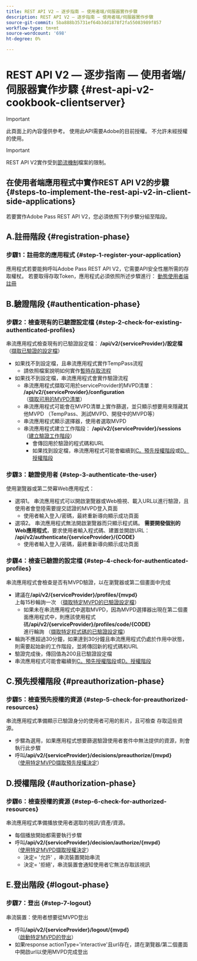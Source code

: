 ```yaml
---
title: REST API V2 — 逐步指南 — 使用者端/伺服器實作步驟
description: REST API V2 — 逐步指南 — 使用者端/伺服器實作步驟
source-git-commit: 5ba888b35731ef64b3dd1878f2fa55083989f857
workflow-type: tm+mt
source-wordcount: '698'
ht-degree: 0%

---
```



# REST API V2 — 逐步指南 — 使用者端/伺服器實作步驟 {#rest-api-v2-cookbook-clientserver}

>[!IMPORTANT]
>
> 此頁面上的內容僅供參考。 使用此API需要Adobe的目前授權。 不允許未經授權的使用。

>[!IMPORTANT]
>
> REST API V2實作受到[節流機制](/help/authentication/throttling-mechanism.md)檔案的限制。

## 在使用者端應用程式中實作REST API V2的步驟 {#steps-to-implement-the-rest-api-v2-in-client-side-applications}

若要實作Adobe Pass REST API V2，您必須依照下列步驟分組至階段。

## A.註冊階段 {#registration-phase}

### 步驟1：註冊您的應用程式 {#step-1-register-your-application}
應用程式若要能夠呼叫Adobe Pass REST API V2，它需要API安全性層所需的存取權杖。
若要取得存取Token，應用程式必須依照所述步驟進行：
[動態使用者端註冊](./dynamic-client-registration.md)

## B.驗證階段 {#authentication-phase}

### 步驟2：檢查現有的已驗證設定檔 {#step-2-check-for-existing-authenticated-profiles}
串流應用程式檢查現有的已驗證設定檔： <b>/api/v2/{serviceProvider}/設定檔</b><br>
（[擷取已驗證的設定檔](./apis/profiles-apis/rest-api-v2-retrieve-authenticated-profiles.md)）

* 如果找不到設定檔，且串流應用程式實作TempPass流程
   * 請依照檔案說明如何實作[暫時存取流程](./temporary-access-flows/rest-api-v2-access-temporary-flows.md)
* 如果找不到設定檔，串流應用程式會實作驗證流程
   * 串流應用程式擷取可用於serviceProvider的MVPD清單： <b>/api/v2/{serviceProvider}/configuration</b><br>
（[擷取可用的MVPD清單](./apis/configuration-apis/rest-api-v2-configuration-apis-retrieve-configuration-for-specific-service-provider.md)）
   * 串流應用程式可能會在MVPD清單上實作篩選，並只顯示想要用來隱藏其他MVPD （TempPass、測試MVPD、開發中的MVPD等）
   * 串流應用程式顯示選擇器，使用者選取MVPD
   * 串流應用程式建立工作階段： <b>/api/v2/{serviceProvider}/sessions</b><br>
（[建立驗證工作階段](./apis/sessions-apis/rest-api-v2-sessions-apis-create-authentication-session.md)）<br>
      * 會傳回用於驗證的程式碼和URL
      * 如果找到設定檔，串流應用程式可能會繼續到<a href="#preauthorization-phase">C。預先授權階段</a>或<a href="#authorization-phase">D。授權階段</a>

### 步驟3：驗證使用者 {#step-3-authenticate-the-user}
使用瀏覽器或第二熒幕Web應用程式：

* 選項1。 串流應用程式可以開啟瀏覽器或Web檢視、載入URL以進行驗證，且使用者會登陸需要提交認證的MVPD登入頁面
   * 使用者輸入登入/密碼，最終重新導向顯示成功頁面
* 選項2。 串流應用程式無法開啟瀏覽器而只顯示程式碼。 <b>需要開發個別的Web應用程式</b>，要求使用者輸入程式碼、建置並開啟URL： <b>/api/v2/authenticate/{serviceProvider}/{CODE}</b>
   * 使用者輸入登入/密碼，最終重新導向顯示成功頁面

### 步驟4：檢查已驗證的設定檔 {#step-4-check-for-authenticated-profiles}
串流應用程式會檢查是否有MVPD驗證，以在瀏覽器或第二個畫面中完成

* 建議在<b>/api/v2/{serviceProvider}/profiles/{mvpd}</b><br>上每15秒輪詢一次
（[擷取特定MVPD的已驗證設定檔](.apis/profiles-apis/rest-api-v2-profiles-apis-retrieve-profile-for-specific-mvpd.md)）
   * 如果未在串流應用程式中選取MVPD，因為MVPD選擇器出現在第二個畫面應用程式中，則應該使用程式碼<b>/api/v2/{serviceProvider}/profiles/code/{CODE}</b><br>進行輪詢
（[擷取特定程式碼的已驗證設定檔](./apis/profiles-apis/rest-api-v2-profiles-apis-retrieve-profile-for-specific-code.md)）
* 輪詢不應超過30分鐘，如果達到30分鐘且串流應用程式仍處於作用中狀態，則需要起始新的工作階段，並將傳回新的程式碼和URL
* 驗證完成後，傳回值為200且已驗證設定檔
* 串流應用程式可能會繼續到<a href="#preauthorization-phase">C。預先授權階段</a>或<a href="#authorization-phase">D。授權階段</a>

## C.預先授權階段 {#preauthorization-phase}

### 步驟5：檢查預先授權的資源 {#step-5-check-for-preauthorized-resources}
串流應用程式準備顯示已驗證身分的使用者可用的影片，且可檢查
存取這些資源。
* 步驟為選用，如果應用程式想要篩選驗證使用者套件中無法提供的資源，則會執行此步驟
* 呼叫<b>/api/v2/{serviceProvider}/decisions/preauthorize/{mvpd}</b><br>
（[使用特定MVPD擷取預先授權決定](.apis/decisions-apis/rest-api-v2-decisions-apis-retrieve-preauthorization-decisions-using-specific-mvpd.md)）


## D.授權階段 {#authorization-phase}

### 步驟6：檢查授權的資源 {#step-6-check-for-authorized-resources}
串流應用程式準備播放使用者選取的視訊/資產/資源。

* 每個播放開始都需要執行步驟
* 呼叫<b>/api/v2/{serviceProvider}/decision/authorize/{mvpd}</b><br>
（[使用特定MVPD擷取授權決定](.apis/decisions-apis/rest-api-v2-decisions-apis-retrieve-authorization-decisions-using-specific-mvpd.md)）
   * 決定= &#39;允許&#39; ，串流裝置開始串流
   * 決定= &#39;拒絕&#39;，串流裝置會通知使用者它無法存取該視訊

## E.登出階段 {#logout-phase}

### 步驟7：登出 {#step-7-logout}
串流裝置：使用者想要從MVPD登出

* 呼叫<b>/api/v2/{serviceProvider}/logout/{mvpd}</b><br>
（[啟動特定MVPD的登出](.apis/logout-apis/rest-api-v2-logout-apis-initiate-logout-for-specific-mvpd.md)）
* 如果response actionType=&#39;interactive&#39;且url存在，請在瀏覽器/第二個畫面中開啟url以使用MVPD完成登出

